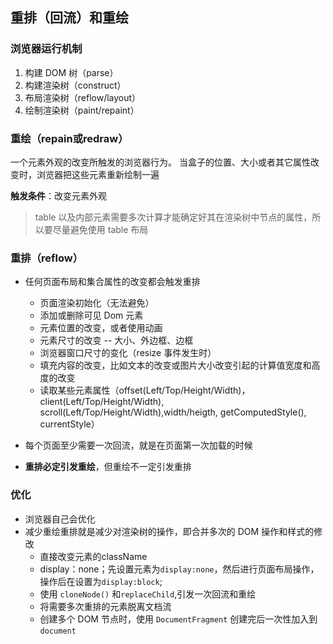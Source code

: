 ## 重排（回流）和重绘

### 浏览器运行机制

1. 构建 DOM 树（parse）
2. 构建渲染树（construct）
3. 布局渲染树（reflow/layout）
4. 绘制渲染树（paint/repaint）



### 重绘（repain或redraw）

一个元素外观的改变所触发的浏览器行为。 当盒子的位置、大小或者其它属性改变时，浏览器把这些元素重新绘制一遍

 **触发条件**：改变元素外观

> table 以及内部元素需要多次计算才能确定好其在渲染树中节点的属性，所以要尽量避免使用 table 布局



### 重排（reflow）

- 任何页面布局和集合属性的改变都会触发重排
  - 页面渲染初始化（无法避免）
  - 添加或删除可见 Dom 元素
  - 元素位置的改变，或者使用动画
  - 元素尺寸的改变 -- 大小、外边框、边框
  - 浏览器窗口尺寸的变化（resize 事件发生时）
  - 填充内容的改变，比如文本的改变或图片大小改变引起的计算值宽度和高度的改变
  - 读取某些元素属性（offset(Left/Top/Height/Width)，client(Left/Top/Height/Width), scroll(Left/Top/Height/Width),width/heigth, getComputedStyle(), currentStyle）

- 每个页面至少需要一次回流，就是在页面第一次加载的时候

- **重排必定引发重绘**，但重绘不一定引发重排



### 优化

- 浏览器自己会优化
- 减少重绘重排就是减少对渲染树的操作，即合并多次的 DOM 操作和样式的修改
  - 直接改变元素的className
  - display：none；先设置元素为`display:none`，然后进行页面布局操作，操作后在设置为`display:block`;
  - 使用 `cloneNode()` 和`replaceChild`,引发一次回流和重绘
  - 将需要多次重排的元素脱离文档流
  - 创建多个 DOM 节点时，使用 `DocumentFragment` 创建完后一次性加入到`document`

















